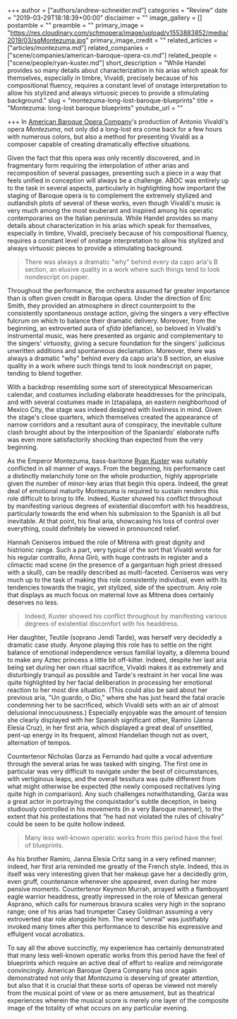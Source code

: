 +++
author = ["authors/andrew-schneider.md"]
categories = "Review"
date = "2019-03-29T18:18:39+00:00"
disclaimer = ""
image_gallery = []
postamble = ""
preamble = ""
primary_image = "https://res.cloudinary.com/schmopera/image/upload/v1553883852/media/2019/03/sqMontezuma.jpg"
primary_image_credit = ""
related_articles = ["articles/montezuma.md"]
related_companies = ["scene/companies/american-baroque-opera-co.md"]
related_people = ["scene/people/ryan-kuster.md"]
short_description = "While Handel provides so many details about characterization in his arias which speak for themselves, especially in timbre, Vivaldi, precisely because of his compositional fluency, requires a constant level of onstage interpretation to allow his stylized and always virtuosic pieces to provide a stimulating background."
slug = "montezuma-long-lost-baroque-blueprints"
title = "Montezuma: long-lost baroque blueprints"
youtube_url = ""

+++
In [American Baroque Opera Company](/scene/companies/american-baroque-opera-co/)'s production of Antonio Vivaldi's opera _Montezuma_, not only did a long-lost era come back for a few hours with numerous colors, but also a method for presenting Vivaldi as a composer capable of creating dramatically effective situations.

Given the fact that this opera was only recently discovered, and in fragmentary form requiring the interpolation of other arias and recomposition of several passages, presenting such a piece in a way that feels unified in conception will always be a challenge. ABOC was entirely up to the task in several aspects, particularly in highlighting how important the staging of Baroque opera is to complement the extremely stylized and outlandish plots of several of these works, even though Vivaldi's music is very much among the most exuberant and inspired among his operatic contemporaries on the Italian peninsula. While Handel provides so many details about characterization in his arias which speak for themselves, especially in timbre, Vivaldi, precisely because of his compositional fluency, requires a constant level of onstage interpretation to allow his stylized and always virtuosic pieces to provide a stimulating background.

>There was always a dramatic "why" behind every da capo aria's B section, an elusive quality in a work where such things tend to look nondescript on paper.

Throughout the performance, the orchestra assumed far greater importance than is often given credit in Baroque opera. Under the direction of Eric Smith, they provided an atmosphere in direct counterpoint to the consistently spontaneous onstage action, giving the singers a very effective fulcrum on which to balance their dramatic delivery. Moreover, from the beginning, an extroverted aura of _sfida_ (defiance), so beloved in Vivaldi's instrumental music, was here presented as organic and complementary to the singers' virtuosity, giving a secure foundation for the singers' judicious unwritten additions and spontaneous declamation. Moreover, there was always a dramatic "why" behind every da capo aria's B section, an elusive quality in a work where such things tend to look nondescript on paper, tending to blend together.

With a backdrop resembling some sort of stereotypical Mesoamerican calendar, and costumes including elaborate headdresses for the principals, and with several costumes made in Iztapalapa, an eastern neighborhood of Mexico City, the stage was indeed designed with liveliness in mind. Given the stage's close quarters, which themselves created the appearance of narrow corridors and a resultant aura of conspiracy, the inevitable culture clash brought about by the interposition of the Spaniards' elaborate ruffs was even more satisfactorily shocking than expected from the very beginning.

As the Emperor Montezuma, bass-baritone [Ryan Kuster](/scene/people/ryan-kuster/) was suitably conflicted in all manner of ways. From the beginning, his performance cast a distinctly melancholy tone on the whole production, highly appropriate given the number of minor-key arias that begin this opera. Indeed, the great deal of emotional maturity Montezuma is required to sustain renders this role difficult to bring to life. Indeed, Kuster showed his conflict throughout by manifesting various degrees of existential discomfort with his headdress, particularly towards the end when his submission to the Spanish is all but inevitable. At that point, his final aria, showcasing his loss of control over everything, could definitely be viewed in pronounced relief.

Hannah Ceniseros imbued the role of Mitrena with great dignity and histrionic range. Such a part, very typical of the sort that Vivaldi wrote for his regular contralto, Anna Girò, with huge contrasts in register and a climactic mad scene (in the presence of a gargantuan high priest dressed with a skull), can be readily described as multi-faceted. Ceniseros was very much up to the task of making this role consistently individual, even with its tendencies towards the tragic, yet stylized, side of the spectrum. Any role that displays as much focus on maternal love as Mitrena does certainly deserves no less.

>Indeed, Kuster showed his conflict throughout by manifesting various degrees of existential discomfort with his headdress.

Her daughter, Teutile (soprano Jendi Tarde), was herself very decidedly a dramatic case study. Anyone playing this role has to settle on the right balance of emotional independence versus familial loyalty, a dilemma bound to make any Aztec princess a little bit off-kilter. Indeed, despite her last aria being set during her own ritual sacrifice, Vivaldi makes it as extremely and disturbingly tranquil as possible and Tarde's restraint in her vocal line was quite highlighted by her facial deliberation in processing her emotional reaction to her most dire situation. (This could also be said about her previous aria, "Un guardo, o Dio," where she has just heard the fatal oracle condemning her to be sacrificed, which Vivaldi sets with an air of almost delusional innocuousness.) Especially enjoyable was the amount of tension she clearly displayed with her Spanish significant other, Ramiro (Janna Elesia Cruz), in her first aria, which displayed a great deal of unsettled, pent-up energy in its frequent, almost Handelian though not as overt, alternation of tempos.

Countertenor Nicholas Garza as Fernando had quite a vocal adventure through the several arias he was tasked with singing. The first one in particular was very difficult to navigate under the best of circumstances, with vertiginous leaps, and the overall tessitura was quite different from what might otherwise be expected (the newly composed recitatives lying quite high in comparison). Any such challenges notwithstanding, Garza was a great actor in portraying the conquistador's subtle deception, in being studiously controlled in his movements (in a very Baroque manner), to the extent that his protestations that "he had not violated the rules of chivalry" could be seen to be quite hollow indeed.

>Many less well-known operatic works from this period have the feel of blueprints.

As his brother Ramiro, Janna Elesia Critz sang in a very refined manner; indeed, her first aria reminded me greatly of the French style. Indeed, this in itself was very interesting given that her makeup gave her a decidedly grim, even gruff, countenance whenever she appeared, even during her more pensive moments. Countertenor Keymon Murrah, arrayed with a flamboyant eagle warrior headdress, greatly impressed in the role of Mexican general Asprano, which calls for numerous bravura scales very high in the soprano range; one of his arias had trumpeter Casey Goldman assuming a very extroverted star role alongside him. The word "unreal" was justifiably invoked many times after this performance to describe his expressive and effulgent vocal acrobatics.

To say all the above succinctly, my experience has certainly demonstrated that many less well-known operatic works from this period have the feel of blueprints which require an active deal of effort to realize and reinvigorate convincingly. American Baroque Opera Company has once again demonstrated not only that _Montezuma_ is deserving of greater attention, but also that it is crucial that these sorts of operas be viewed not merely from the musical point of view or as mere amusement, but as theatrical experiences wherein the musical score is merely one layer of the composite image of the totality of what occurs on any particular evening.